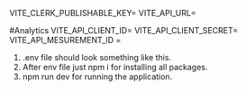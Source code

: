 VITE_CLERK_PUBLISHABLE_KEY=
VITE_API_URL=

#Analytics
VITE_API_CLIENT_ID=
VITE_API_CLIENT_SECRET=
VITE_API_MESUREMENT_ID =

1.  .env file should look something like this.
2.  After env file just npm i for installing all packages.
3.  npm run dev for running the application.
